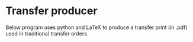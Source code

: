 # Transfer producer

Below program uses python and LaTeX to produce a transfer print (in .pdf) used in traditional transfer orders
